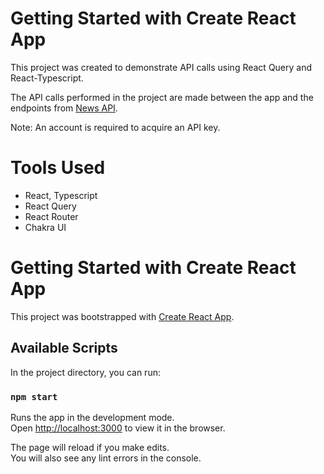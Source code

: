 # Getting Started with Create React App

This project was created to demonstrate API calls using React Query and React-Typescript. 

The API calls performed in the project are made between the app and the endpoints from [News API](https://newsapi.org).

Note: An account is required to acquire an API key.

# Tools Used

- React, Typescript
- React Query
- React Router
- Chakra UI

# Getting Started with Create React App

This project was bootstrapped with [Create React App](https://github.com/facebook/create-react-app).

## Available Scripts

In the project directory, you can run:

### `npm start`

Runs the app in the development mode.\
Open [http://localhost:3000](http://localhost:3000) to view it in the browser.

The page will reload if you make edits.\
You will also see any lint errors in the console.
